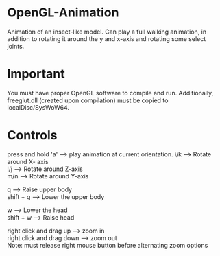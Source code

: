 # OpenGL-Animation
Animation of an insect-like model. Can play a full walking animation, in addition to rotating it around the y and x-axis and rotating some select joints.

# Important
You must have proper OpenGL software to compile and run. Additionally, freeglut.dll (created upon compilation) must be copied to localDisc/SysWoW64.

# Controls
press and hold 'a' --> play animation at current orientation.
i/k --> Rotate around X- axis  
l/j --> Rotate around Z-axis  
m/n --> Rotate around Y-axis  

q --> Raise upper body  
shift + q --> Lower the upper body  

w --> Lower the head  
shift + w --> Raise head  

right click and drag up --> zoom in  
right click and drag down --> zoom out   
Note: must release right mouse button before alternating zoom options  

